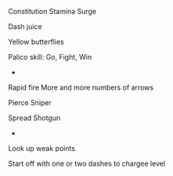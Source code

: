 Constitution
Stamina Surge

Dash juice

Yellow butterflies

Palico skill: Go, Fight, Win

-

Rapid fire
More and more numbers of arrows

Pierce
Sniper

Spread
Shotgun

-

Look up weak points

Start off with one or two dashes to chargee level